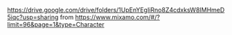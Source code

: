 https://drive.google.com/drive/folders/1UpEnYEgIiRno8Z4cdxksW8IMHmeD5iqc?usp=sharing
from https://www.mixamo.com/#/?limit=96&page=1&type=Character
